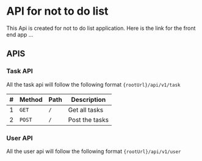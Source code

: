 # API for not to do list

This Api is created for not to do list application.
Here is the link for the front end app ...

## APIS

### Task API

All the task api will follow the following format `{rootUrl}/api/v1/task`

| #   | Method | Path | Description    |
| --- | ------ | ---- | -------------- |
| 1   | `GET`  | `/`  | Get all tasks  |
| 2   | `POST` | `/`  | Post the tasks |

### User API

All the user api will follow the following format `{rootUrl}/api/v1/user`

